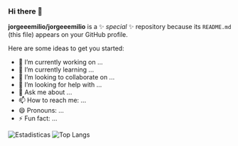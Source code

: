 ### Hi there 👋

**jorgeeemilio/jorgeeemilio** is a ✨ _special_ ✨ repository because its `README.md` (this file) appears on your GitHub profile.

Here are some ideas to get you started:

- 🔭 I’m currently working on ...
- 🌱 I’m currently learning ...
- 👯 I’m looking to collaborate on ...
- 🤔 I’m looking for help with ...
- 💬 Ask me about ...
- 📫 How to reach me: ...
- 😄 Pronouns: ...
- ⚡ Fun fact: ...

![Estadisticas](https://github-readme-stats.vercel.app/api?username=jorgeeemilio&show_icons=true&theme=dark)
![Top Langs](https://github-readme-stats.vercel.app/api/top-langs/?username=jorgeeemilio&layout=compact&theme=dark)
